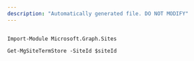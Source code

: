 ```yaml
---
description: "Automatically generated file. DO NOT MODIFY"
---
```


```powershellv2

Import-Module Microsoft.Graph.Sites

Get-MgSiteTermStore -SiteId $siteId

```